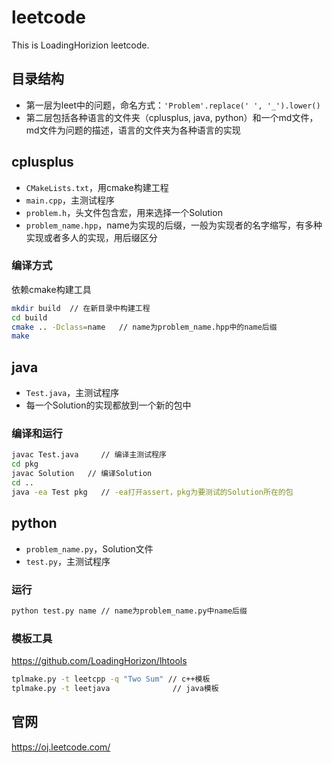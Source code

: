 # leetcode

This is LoadingHorizion leetcode.

## 目录结构

* 第一层为leet中的问题，命名方式：`'Problem'.replace(' ', '_').lower()`
* 第二层包括各种语言的文件夹（cplusplus, java, python）和一个md文件，md文件为问题的描述，语言的文件夹为各种语言的实现

## cplusplus

* `CMakeLists.txt`，用cmake构建工程
* `main.cpp`，主测试程序
* `problem.h`，头文件包含宏，用来选择一个Solution
* `problem_name.hpp`，name为实现的后缀，一般为实现者的名字缩写，有多种实现或者多人的实现，用后缀区分

### 编译方式

依赖cmake构建工具

```bash
mkdir build  // 在新目录中构建工程
cd build
cmake .. -Dclass=name   // name为problem_name.hpp中的name后缀
make
```

## java

* `Test.java`，主测试程序
* 每一个Solution的实现都放到一个新的包中

### 编译和运行

```bash
javac Test.java     // 编译主测试程序
cd pkg
javac Solution   // 编译Solution
cd ..
java -ea Test pkg   // -ea打开assert，pkg为要测试的Solution所在的包
```

## python

* `problem_name.py`，Solution文件
* `test.py`，主测试程序

### 运行

```bash
python test.py name // name为problem_name.py中name后缀
```

### 模板工具

<https://github.com/LoadingHorizon/lhtools>
```bash
tplmake.py -t leetcpp -q "Two Sum" // c++模板
tplmake.py -t leetjava              // java模板
```

## 官网
<https://oj.leetcode.com/>
